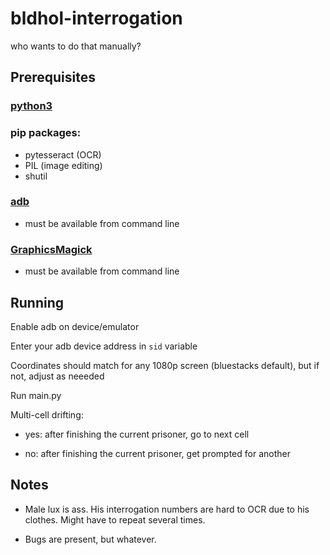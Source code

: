 # bldhol-interrogation
who wants to do that manually?

## Prerequisites 

### [python3](https://www.python.org/)

### pip packages:

- pytesseract (OCR)
- PIL (image editing)
- shutil

### [adb](https://developer.android.com/studio/command-line/adb)

- must be available from command line

### [GraphicsMagick](http://www.graphicsmagick.org/)

- must be available from command line

## Running

Enable adb on device/emulator

Enter your adb device address in `sid` variable

Coordinates should match for any 1080p screen (bluestacks default), but if not, adjust as neeeded

Run main.py

Multi-cell drifting:

- yes: after finishing the current prisoner, go to next cell

- no: after finishing the current prisoner, get prompted for another

## Notes

- Male lux is ass. His interrogation numbers are hard to OCR due to his clothes. Might have to repeat several times.

- Bugs are present, but whatever.

